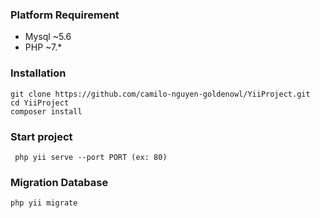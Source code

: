 ### Platform Requirement
- Mysql ~5.6
- PHP ~7.*
### Installation
```
git clone https://github.com/camilo-nguyen-goldenowl/YiiProject.git
cd YiiProject
composer install
```

### Start project
``` php yii serve --port PORT (ex: 80)```


### Migration Database
``` php yii migrate ```
